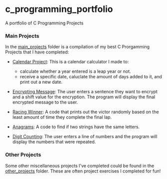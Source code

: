# c_programming_portfolio
A portfolio of C Programming Projects


### Main Projects
In the [main_projects](https://github.com/TenaCity23/c_programming/tree/main/main_projects) folder is a compilation of my best C Prorgamming Projects that I have completed:

* [Calendar Project](https://github.com/TenaCity23/c_programming/blob/main/main_projects/calendar.c): This is a calendar calculator I made to:
  - calculate whether a year entered is a leap year or not.
  - receive a specific date, caluclate the amount of days added to it, and print out a new date.

* [Encrypting Message](https://github.com/TenaCity23/c_programming/blob/main/main_projects/encrypting_message.c): The user enters a sentence they want to encrypt and a shift value for the encryption. The program will display the final encrypted message to the user.

* [Racing Winner](https://github.com/TenaCity23/c_programming/blob/main/main_projects/race.c): A code that prints out the victor randomly based on the least amount of time they complete the final lap. 

* [Anagrams](https://github.com/TenaCity23/c_programming/blob/main/main_projects/anagram.c): A code to find if two strings have the same letters.

* [Digit Counting](https://github.com/TenaCity23/c_programming/blob/main/main_projects/digit_occurances.c): The user enters a line of numbers and the program will display the numbers that were repeated.


### Other Projects
Some other miscellaneous projects I've completed could be found in the [other_projects](https://github.com/TenaCity23/c_programming/tree/main/other_projects) folder. These are often project exercises I completed for fun!
